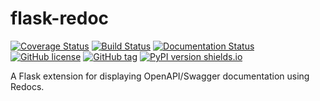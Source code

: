 # flask-redoc
[![Coverage Status](https://coveralls.io/repos/github/mzaglia/flask-redoc/badge.svg?branch=master)](https://coveralls.io/github/mzaglia/flask-redoc?branch=master)
[![Build Status](https://travis-ci.com/mzaglia/flask-redoc.svg?branch=master)](https://travis-ci.com/mzaglia/flask-redoc)
[![Documentation Status](https://readthedocs.org/projects/flask-redoc/badge/?version=latest)](http://flask-redoc.readthedocs.io/?badge=latest)
[![GitHub license](https://img.shields.io/github/license/mzaglia/flask-redoc)](https://github.com/mzaglia/flask-redoc/blob/master/LICENSE)
[![GitHub tag](https://img.shields.io/github/tag/mzaglia/flask-redoc.svg)](https://github.com/mzaglia/flask-redoc/tags/)
[![PyPI version shields.io](https://img.shields.io/pypi/v/flask-redoc.svg)](https://pypi.python.org/pypi/flask-redoc/)


A Flask extension for displaying OpenAPI/Swagger documentation using Redocs.
